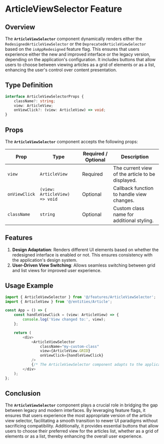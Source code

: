 # ArticleViewSelector Feature

## Overview
The **`ArticleViewSelector`** component dynamically renders either the `RedesignedArticleViewSelector` or the `DeprecatedArticleViewSelector` based on the `isAppRedesigned` feature flag. 
This ensures that users experience either the new and improved interface or the legacy version, depending on the application's configuration. It includes buttons that allow users to choose between viewing articles as a grid of elements or as a list, enhancing the user's control over content presentation.

## Type Definition 
```typescript
interface ArticleViewSelectorProps {
    className?: string;
    view: ArticleView;
    onViewClick?: (view: ArticleView) => void;
}
```

## Props
The **`ArticleViewSelector`** component accepts the following props:

| Prop       | Type       | Required / Optional | Description                                          |
|------------|------------|----------------------|------------------------------------------------------|
| `view` | `ArticleView`   | Required             | The current view of the article to be displayed.          |
| `onViewClick` | `(view: ArticleView) => void`   | Optional             | Callback function to handle view changes.           |
| `className` | `string`   | Optional             | Custom class name for additional styling.           |


## Features
1. **Design Adaptation**: Renders different UI elements based on whether the redesigned interface is enabled or not. This ensures consistency with the application's design system.
2. **User-Driven View Switching**: Allows seamless switching between grid and list views for improved user experience.


## Usage Example
```typescript jsx
import { ArticleViewSelector } from '@/features/ArticleViewSelector';
import { ArticleView } from '@/entities/Article';

const App = () => {
    const handleViewClick = (view: ArticleView) => {
        console.log('View changed to:', view);
    };

    return (
        <div>
            <ArticleViewSelector
                className="my-custom-class"
                view={ArticleView.GRID}
                onViewClick={handleViewClick}
            />
            {/* The ArticleViewSelector component adapts to the application's feature flag settings */}
        </div>
    );
};
```
## Conclusion
The **`ArticleViewSelector`** component plays a crucial role in bridging the gap between legacy and modern interfaces. By leveraging feature flags, it ensures that users experience the most appropriate version of the article view selector, facilitating a smooth transition to newer UI paradigms without sacrificing compatibility. Additionally, it provides essential buttons that allow users to choose their preferred view for the articles list, whether as a grid of elements or as a list, thereby enhancing the overall user experience.
